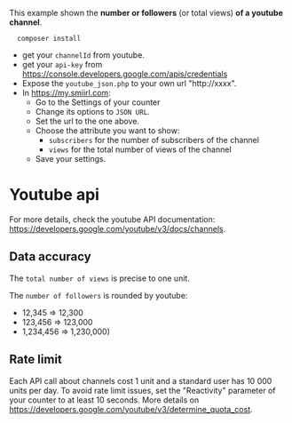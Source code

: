 
This example shown the **number or followers** (or total views) **of a youtube channel**.
```
  composer install
  ```
- get your `channelId` from youtube.
- get your `api-key` from https://console.developers.google.com/apis/credentials 
- Expose the `youtube_json.php` to your own url "http://xxxx".
- In https://my.smiirl.com:
    - Go to the Settings of your counter
    - Change its options to `JSON URL`. 
    - Set the url to the one above. 
    - Choose the attribute you want to show: 
        - `subscribers` for the number of subscribers of the channel
        - `views` for the total number of views of the channel
    - Save your settings.    

# Youtube api
For more details, check the youtube API documentation: 
https://developers.google.com/youtube/v3/docs/channels.

## Data accuracy
The `total number of views` is precise to one unit.

The `number of followers` is rounded by youtube:
 - 12,345 ⇒ 12,300
 - 123,456 ⇒ 123,000
 - 1,234,456 ⇒ 1,230,000)
 
## Rate limit
Each API call about channels cost 1 unit and a standard user has 10 000 units per day.
To avoid rate limit issues, set the "Reactivity" parameter of your counter to at least 10 seconds.
More details on https://developers.google.com/youtube/v3/determine_quota_cost.